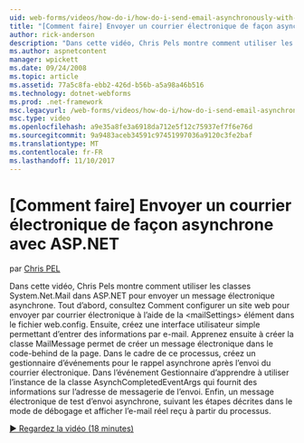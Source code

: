 ```yaml
---
uid: web-forms/videos/how-do-i/how-do-i-send-email-asynchronously-with-aspnet
title: "[Comment faire] Envoyer un courrier électronique de façon asynchrone avec ASP.NET | Documents Microsoft"
author: rick-anderson
description: "Dans cette vidéo, Chris Pels montre comment utiliser les classes System.Net.Mail dans ASP.NET pour envoyer un message électronique asynchrone. Tout d’abord, consultez Comment configurer un si web..."
ms.author: aspnetcontent
manager: wpickett
ms.date: 09/24/2008
ms.topic: article
ms.assetid: 77a5c8fa-ebb2-426d-b56b-a5a98a46b516
ms.technology: dotnet-webforms
ms.prod: .net-framework
msc.legacyurl: /web-forms/videos/how-do-i/how-do-i-send-email-asynchronously-with-aspnet
msc.type: video
ms.openlocfilehash: a9e35a8fe3a6918da712e5f12c75937ef7f6e76d
ms.sourcegitcommit: 9a9483aceb34591c97451997036a9120c3fe2baf
ms.translationtype: MT
ms.contentlocale: fr-FR
ms.lasthandoff: 11/10/2017
---
```

<a name="how-do-i-send-email-asynchronously-with-aspnet"></a>[Comment faire] Envoyer un courrier électronique de façon asynchrone avec ASP.NET
====================
par [Chris PEL](https://twitter.com/chrispels)

Dans cette vidéo, Chris Pels montre comment utiliser les classes System.Net.Mail dans ASP.NET pour envoyer un message électronique asynchrone. Tout d’abord, consultez Comment configurer un site web pour envoyer par courrier électronique à l’aide de la &lt;mailSettings&gt; élément dans le fichier web.config. Ensuite, créez une interface utilisateur simple permettant d’entrer des informations par e-mail. Apprenez ensuite à créer la classe MailMessage permet de créer un message électronique dans le code-behind de la page. Dans le cadre de ce processus, créez un gestionnaire d’événements pour le rappel asynchrone après l’envoi du courrier électronique. Dans l’événement Gestionnaire d’apprendre à utiliser l’instance de la classe AsynchCompletedEventArgs qui fournit des informations sur l’adresse de messagerie de l’envoi. Enfin, un message électronique de test d’envoi asynchrone, suivant les étapes décrites dans le mode de débogage et afficher l’e-mail réel reçu à partir du processus.

[&#9654; Regardez la vidéo (18 minutes)](https://channel9.msdn.com/Blogs/ASP-NET-Site-Videos/how-do-i-send-email-asynchronously-with-aspnet)
